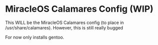 # MiracleOS Calamares Config (WIP)

This WILL be the MiracleOS Calamares config (to place in /usr/share/calamares).
However, this is still really bugged

For now only installs gentoo.